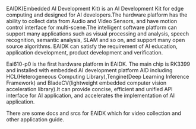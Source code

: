    EAIDK(Embedded AI Development Kit) is an AI Development Kit for edge computing and designed for AI developers.The hardware platform has the ability to collect data from Audio and Video Sensors, and have motion control interface for multi-scene.The intelligent software platform can support many applications such as visual processing and analysis, speech recognition, semantic analysis, SLAM and so on, and support many open source algorithms. EAIDK can satisfy the requirement of AI education, application development, product development and verification.      
    
    
   Eai610-p0 is the first hardware platform in EAIDK. The main chip is RK3399 and installed with embedded AI development platform AID including HCL(Heterogeneous Computing Library),Tengine(Deep Learning Inference Framework) and BladeCV(lightweight embedded computer vision acceleration library).It can provide concise, efficient and unified API interface for AI application, and accelerates the implementation of AI application.

   There are some docs and srcs for EAIDK which for video collection and other application guide.
